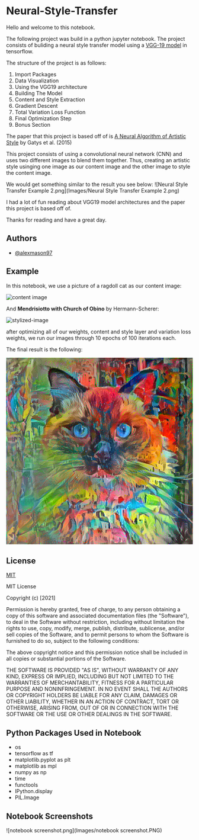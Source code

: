 # Neural-Style-Transfer
Hello and welcome to this notebook. 

The following project was build in a python jupyter notebook. 
The project consists of buliding a neural style transfer model using a [VGG-19 model](https://keras.io/api/applications/vgg/) in tensorflow. 

The structure of the project is as follows:

1. Import Packages
2. Data Visualization
3. Using the VGG19 architecture
4. Building The Model
5. Content and Style Extraction 
6. Gradient Descent
7. Total Variation Loss Function
8. Final Optimization Step
9. Bonus Section

The paper that this project is based off of is [A Neural Algorithm of Artistic Style](https://arxiv.org/abs/1508.06576) by Gatys et al. (2015)

This project consists of using a convolutional neural network (CNN) and uses two different images to blend them together. Thus, creating an artistic style usinging one image as our content image and the other image to style the content image.

We would get something similar to the result you see below: ![Neural Style Transfer Example 2.png](Images/Neural Style Transfer Example 2.png)

I had a lot of fun reading about VGG19 model architectures and the paper this project is based off of.

Thanks for reading and have a great day. 



## Authors

- [@alexmason97](https://github.com/alexmason97)

## Example

In this notebook, we use a picture of a ragdoll cat as our content image:

![content image](https://www.catsbest.de/wp-content/uploads/katze-mit-blauen-augen-450x450.jpg)

And **Mendrisiotto with Church of Obino** by Hermann-Scherer:

![stylized-image](https://upload.wikimedia.org/wikipedia/commons/thumb/5/53/Hermann_Scherer_-_Mendrisiotto_mit_Kirche_von_Obino.jpeg/440px-Hermann_Scherer_-_Mendrisiotto_mit_Kirche_von_Obino.jpeg)

after optimizing all of our weights, content and style layer and variation loss weights, we run our images through 10 epochs of 100 iterations each.

The final result is the following:

![stylized-image](Images/stylized-image_nst11.png)
  
## License

[MIT](https://choosealicense.com/licenses/mit/)

MIT License

Copyright (c) [2021]

Permission is hereby granted, free of charge, to any person obtaining a copy
of this software and associated documentation files (the "Software"), to deal
in the Software without restriction, including without limitation the rights
to use, copy, modify, merge, publish, distribute, sublicense, and/or sell
copies of the Software, and to permit persons to whom the Software is
furnished to do so, subject to the following conditions:

The above copyright notice and this permission notice shall be included in all
copies or substantial portions of the Software.

THE SOFTWARE IS PROVIDED "AS IS", WITHOUT WARRANTY OF ANY KIND, EXPRESS OR
IMPLIED, INCLUDING BUT NOT LIMITED TO THE WARRANTIES OF MERCHANTABILITY,
FITNESS FOR A PARTICULAR PURPOSE AND NONINFRINGEMENT. IN NO EVENT SHALL THE
AUTHORS OR COPYRIGHT HOLDERS BE LIABLE FOR ANY CLAIM, DAMAGES OR OTHER
LIABILITY, WHETHER IN AN ACTION OF CONTRACT, TORT OR OTHERWISE, ARISING FROM,
OUT OF OR IN CONNECTION WITH THE SOFTWARE OR THE USE OR OTHER DEALINGS IN THE
SOFTWARE.
## Python Packages Used in Notebook

- os
- tensorflow as tf
- matplotlib.pyplot as plt 
- matplotlib as mpl
- numpy as np
- time 
- functools
- IPython.display
- PIL.Image

## Notebook Screenshots

![notebook screenshot.png](Images/notebook screenshot.PNG)
